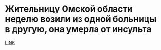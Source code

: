 # Жительницу Омской области неделю возили из одной больницы в другую, она умерла от инсульта



[LINK](https://varlamov.ru/3816148.html)